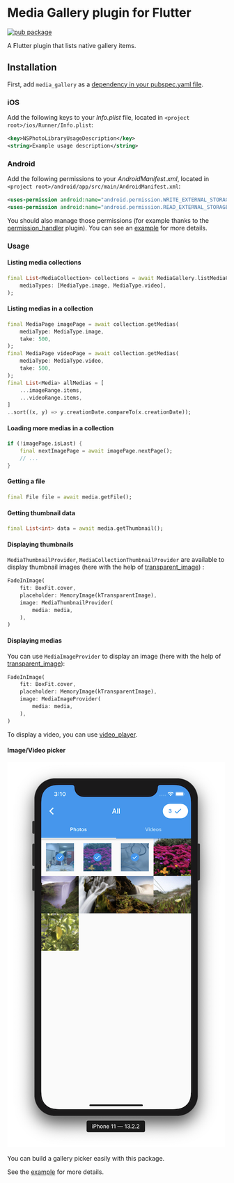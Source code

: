 # Media Gallery plugin for Flutter

[![pub package](https://img.shields.io/pub/v/media_gallery.svg)](https://pub.dartlang.org/packages/media_gallery)

A Flutter plugin that lists native gallery items.

## Installation

First, add `media_gallery` as a [dependency in your pubspec.yaml file](https://flutter.io/platform-plugins/).

### iOS

Add the following keys to your _Info.plist_ file, located in `<project root>/ios/Runner/Info.plist`:

```xml
<key>NSPhotoLibraryUsageDescription</key>
<string>Example usage description</string>
```

### Android

Add the following permissions to your _AndroidManifest.xml_, located in `<project root>/android/app/src/main/AndroidManifest.xml`:

```xml
<uses-permission android:name="android.permission.WRITE_EXTERNAL_STORAGE" />
<uses-permission android:name="android.permission.READ_EXTERNAL_STORAGE" />
```

You should also manage those permissions (for example thanks to the [permission_handler](https://pub.dev/packages/permission_handler) plugin). You can see an [example](example) for more details.

### Usage

#### Listing media collections

``` dart
final List<MediaCollection> collections = await MediaGallery.listMediaCollections(
    mediaTypes: [MediaType.image, MediaType.video],
);
```

#### Listing medias in a collection

``` dart
final MediaPage imagePage = await collection.getMedias(
    mediaType: MediaType.image,
    take: 500,
);
final MediaPage videoPage = await collection.getMedias(
    mediaType: MediaType.video,
    take: 500,
);
final List<Media> allMedias = [
    ...imageRange.items,
    ...videoRange.items,
]
..sort((x, y) => y.creationDate.compareTo(x.creationDate));
```

#### Loading more medias in a collection

```dart
if (!imagePage.isLast) {
    final nextImagePage = await imagePage.nextPage();
    // ...
}
```

#### Getting a file

```dart
final File file = await media.getFile();
```

#### Getting thumbnail data

```dart
final List<int> data = await media.getThumbnail();
```

#### Displaying thumbnails

`MediaThumbnailProvider`, `MediaCollectionThumbnailProvider` are available to display thumbnail images (here with the help of [transparent_image](https://pub.dev/packages/transparent_image)) :

```dart
FadeInImage(
    fit: BoxFit.cover,
    placeholder: MemoryImage(kTransparentImage),
    image: MediaThumbnailProvider(
        media: media,
    ),
)
```

#### Displaying medias

You can use `MediaImageProvider` to display an image (here with the help of [transparent_image](https://pub.dev/packages/transparent_image)):

```dart
FadeInImage(
    fit: BoxFit.cover,
    placeholder: MemoryImage(kTransparentImage),
    image: MediaImageProvider(
        media: media,
    ),
)
```

To display a video, you can use [video_player](https://pub.dev/packages/video_player).

#### Image/Video picker

![picker](doc/picker.png)

You can build a gallery picker easily with this package.

See the [example](example) for more details.
